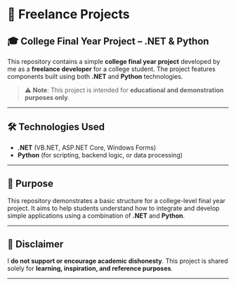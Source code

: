 

# 💼 Freelance Projects

## 🎓 College Final Year Project – .NET & Python

This repository contains a simple **college final year project** developed by me as a **freelance developer** for a college student. The project features components built using both **.NET** and **Python** technologies.

> ⚠️ **Note**: This project is intended for **educational and demonstration purposes only**.

---

## 🛠️ Technologies Used

* **.NET** (VB.NET, ASP.NET Core, Windows Forms)
* **Python** (for scripting, backend logic, or data processing)

---

## 🎯 Purpose

This repository demonstrates a basic structure for a college-level final year project. It aims to help students understand how to integrate and develop simple applications using a combination of **.NET** and **Python**.

---

## 📢 Disclaimer

I **do not support or encourage academic dishonesty**. This project is shared solely for **learning, inspiration, and reference purposes**.

---


